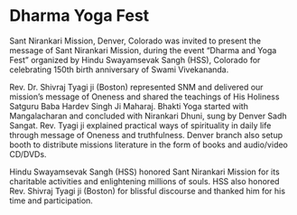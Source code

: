 # Dharma Yoga Fest

Sant Nirankari Mission, Denver, Colorado was invited to present the message of Sant Nirankari Mission, during the event “Dharma and Yoga Fest” organized by Hindu Swayamsevak Sangh (HSS), Colorado for celebrating 150th birth anniversary of Swami Vivekananda. 

Rev. Dr. Shivraj Tyagi ji (Boston) represented SNM and delivered our mission’s message of Oneness and shared the teachings of His Holiness Satguru Baba Hardev Singh Ji Maharaj. Bhakti Yoga started with Mangalacharan and concluded with Nirankari Dhuni, sung by Denver Sadh Sangat. Rev. Tyagi ji explained practical ways of spirituality in daily life through message of Oneness and truthfulness. Denver branch also setup booth to distribute missions literature in the form of books and audio/video CD/DVDs. 

Hindu Swayamsevak Sangh (HSS) honored Sant Nirankari Mission for its charitable activities and enlightening millions of souls. HSS also honored Rev. Shivraj Tyagi ji (Boston) for blissful discourse and thanked him for his time and participation.